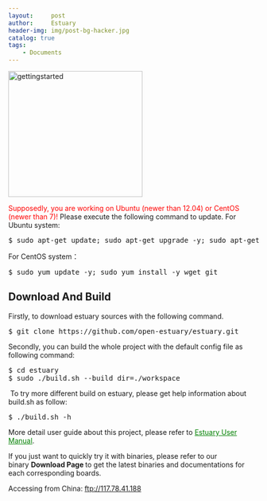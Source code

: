 ```yaml
---
layout:     post
author:     Estuary
header-img: img/post-bg-hacker.jpg
catalog: true
tags:
    - Documents
---
```


<a><img class="aligncenter size-full wp-image-455" src="https://raw.githubusercontent.com/open-estuary/open-estuary.github.io/master/img/gettingstarted1.png" alt="gettingstarted" width="270" height="253" /></a>

<span style="color: #ff0000;">Supposedly, you are working on Ubuntu (newer than 12.04) or CentOS (newer than 7)!</span>
Please execute the following command to update.
For Ubuntu system:
<pre>$ sudo apt-get update; sudo apt-get upgrade -y; sudo apt-get install -y wget git</pre>
For CentOS system：
<pre>$ sudo yum update -y; sudo yum install -y wget git</pre>
<h2><strong>Download And Build</strong></h2>
Firstly, to download estuary sources with the following command.
<pre>$ git clone https://github.com/open-estuary/estuary.git</pre>
<p class="disqus">Secondly, you can build the whole project with the default config file as following command:</p>

<pre>$ cd estuary
$ sudo ./build.sh --build_dir=./workspace
</pre>
<p class="disqus"> To try more different build on estuary, please get help information about build.sh as follow:</p>

<pre>$ ./build.sh -h</pre>
More detail user guide about this project, please refer to <span style="color: #008000;"><a style="color: #008000;" href="https://open-estuary.github.io/2018/10/04/estuary-user-manual/">Estuary User Manual</a></span>.

If you just want to quickly try it with binaries, please refer to our binary <strong>Download Page </strong>to get the latest binaries and documentations for each corresponding boards.

Accessing from China: <span id="im-content_1471420632351" class="im-content"><a href="ftp://117.78.41.188/releases">ftp://117.78.41.188</a></span>
